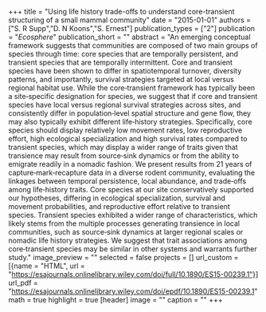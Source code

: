 +++
title = "Using life history trade-offs to understand core-transient structuring of a small mammal community"
date = "2015-01-01"
authors = ["S. R Supp","D. N Koons","S. Ernest"]
publication_types = ["2"]
publication = "_Ecosphere_"
publication_short = ""
abstract = "An emerging conceptual framework suggests that communities are composed of two main groups of species through time: core species that are temporally persistent, and transient species that are temporally intermittent. Core and transient species have been shown to differ in spatiotemporal turnover, diversity patterns, and importantly, survival strategies targeted at local versus regional habitat use. While the core‐transient framework has typically been a site‐specific designation for species, we suggest that if core and transient species have local versus regional survival strategies across sites, and consistently differ in population‐level spatial structure and gene flow, they may also typically exhibit different life‐history strategies. Specifically, core species should display relatively low movement rates, low reproductive effort, high ecological specialization and high survival rates compared to transient species, which may display a wider range of traits given that transience may result from source‐sink dynamics or from the ability to emigrate readily in a nomadic fashion. We present results from 21 years of capture‐mark‐recapture data in a diverse rodent community, evaluating the linkages between temporal persistence, local abundance, and trade‐offs among life‐history traits. Core species at our site conservatively supported our hypotheses, differing in ecological specialization, survival and movement probabilities, and reproductive effort relative to transient species. Transient species exhibited a wider range of characteristics, which likely stems from the multiple processes generating transience in local communities, such as source‐sink dynamics at larger regional scales or nomadic life history strategies. We suggest that trait associations among core‐transient species may be similar in other systems and warrants further study."
image_preview = ""
selected = false
projects = []
url_custom = [{name = "HTML", url = "https://esajournals.onlinelibrary.wiley.com/doi/full/10.1890/ES15-00239.1"}]
url_pdf = "https://esajournals.onlinelibrary.wiley.com/doi/epdf/10.1890/ES15-00239.1"
math = true
highlight = true
[header]
image = ""
caption = ""
+++

